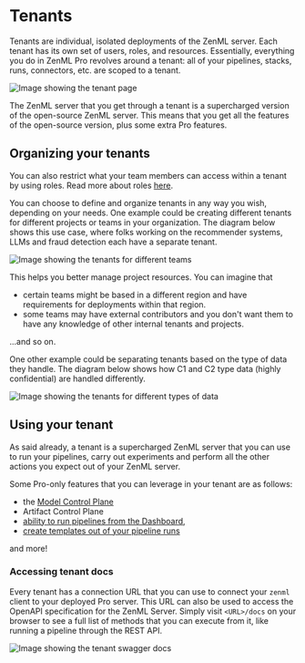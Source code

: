 # Tenants

Tenants are individual, isolated deployments of the ZenML server. Each tenant has its own set of users, roles, and resources. Essentially, everything you do in ZenML Pro revolves around a tenant: all of your pipelines, stacks, runs, connectors, etc. are scoped to a tenant.

![Image showing the tenant page](../../.gitbook/assets/custom_role_settings_page.png)

The ZenML server that you get through a tenant is a supercharged version of the open-source ZenML server. This means that you get all the features of the open-source version, plus some extra Pro features.

## Organizing your tenants
You can also restrict what your team members can access within a tenant by using roles. Read more about roles [here](../../../../docs/book/getting-started/zenml-pro/roles.md).

You can choose to define and organize tenants in any way you wish, depending on your needs. One example could be creating different tenants for different projects or teams in your organization.
The diagram below shows this use case, where folks working on the recommender systems, LLMs and fraud detection each have a separate tenant.

![Image showing the tenants for different teams](../../.gitbook/assets/zenml_pro_tenants_teams1.png)

This helps you better manage project resources. You can imagine that 
- certain teams might be based in a different region and have requirements for deployments within that region.
- some teams may have external contributors and you don't want them to have any knowledge of other internal tenants and projects.

...and so on.

One other example could be separating tenants based on the type of data they handle. The diagram below shows how C1 and C2 type data (highly confidential) are handled differently.

![Image showing the tenants for different types of data](../../.gitbook/assets/zenml_pro_c1_c2.png)

## Using your tenant

As said already, a tenant is a supercharged ZenML server that you can use to run your pipelines, carry out experiments and perform all the other actions you expect out of your ZenML server.

Some Pro-only features that you can leverage in your tenant are as follows:
- the [Model Control Plane](../../../../docs/book/how-to/use-the-model-control-plane/register-a-model.md)
- Artifact Control Plane
- [ability to run pipelines from the Dashboard](../../../../docs/book/how-to/trigger-pipelines/use-templates-rest-api.md), 
- [create templates out of your pipeline runs](../../../../docs/book/how-to/trigger-pipelines/use-templates-rest-api.md)

and more!

### Accessing tenant docs

Every tenant has a connection URL that you can use to connect your `zenml` client to your deployed Pro server. This URL can also be used to access the OpenAPI specification for the ZenML Server.
Simply visit `<URL>/docs` on your browser to see a full list of methods that you can execute from it, like running a pipeline through the REST API.

![Image showing the tenant swagger docs](../../.gitbook/assets/swagger_docs_zenml.png)